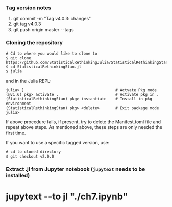 
### Tag version notes

1. git commit -m "Tag v4.0.3: changes"
2. git tag v4.0.3
3. git push origin master --tags

### Cloning the repository

```
# Cd to where you would like to clone to
$ git clone https://github.com/StatisticalRethinkingJulia/StatisticalRethinkingStan.jl
$ cd StatisticalRethinkingStan.jl
$ julia
```
and in the Julia REPL:

```
julia> ]                                        # Actvate Pkg mode
(@v1.6) pkg> activate .                         # Activate pkg in .
(StatisticalRethinkingStan) pkg> instantiate    # Install in pkg environment
(StatisticalRethinkingStan) pkg> <delete>       # Exit package mode
julia>
```

If above procedure fails, if present, try to delete the Manifest.toml file and repeat above steps. As mentioned above, these steps are only needed the first time.

If you want to use a specific tagged version, use:
```
# cd to cloned directory
$ git checkout v2.0.0
```

### Extract .jl from Jupyter notebook (`jupytext` needs to be installed)

# jupytext --to jl "./ch7.ipynb"
